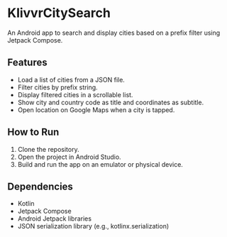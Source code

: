 # KlivvrCitySearch

An Android app to search and display cities based on a prefix filter using Jetpack Compose.

## Features

- Load a list of cities from a JSON file.
- Filter cities by prefix string.
- Display filtered cities in a scrollable list.
- Show city and country code as title and coordinates as subtitle.
- Open location on Google Maps when a city is tapped.

## How to Run

1. Clone the repository.
2. Open the project in Android Studio.
3. Build and run the app on an emulator or physical device.

## Dependencies

- Kotlin
- Jetpack Compose
- Android Jetpack libraries
- JSON serialization library (e.g., kotlinx.serialization)

